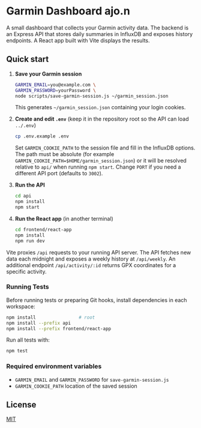 # Garmin Dashboard ajo.n

A small dashboard that collects your Garmin activity data. The backend is an Express API that stores daily summaries in InfluxDB and exposes history endpoints. A React app built with Vite displays the results.

## Quick start

1. **Save your Garmin session**

   ```bash
   GARMIN_EMAIL=you@example.com \
   GARMIN_PASSWORD=yourPassword \
   node scripts/save-garmin-session.js ~/garmin_session.json
   ```

   This generates `~/garmin_session.json` containing your login cookies.

2. **Create and edit `.env`** (keep it in the repository root so the API can load `../.env`)

   ```bash
   cp .env.example .env
   ```

   Set `GARMIN_COOKIE_PATH` to the session file and fill in the InfluxDB
   options. The path must be absolute (for example
   `GARMIN_COOKIE_PATH=$HOME/garmin_session.json`) or it will be resolved
   relative to `api/` when running `npm start`. Change `PORT` if you need a
   different API port (defaults to `3002`).

3. **Run the API**

   ```bash
   cd api
   npm install
   npm start
   ```

4. **Run the React app** (in another terminal)

   ```bash
   cd frontend/react-app
   npm install
   npm run dev
   ```

Vite proxies `/api` requests to your running API server. The API fetches new data each midnight and exposes a weekly history at `/api/weekly`.
An additional endpoint `/api/activity/:id` returns GPX coordinates for a specific activity.

### Running Tests

Before running tests or preparing Git hooks, install dependencies in each
workspace:

```bash
npm install                # root
npm install --prefix api
npm install --prefix frontend/react-app
```

Run all tests with:

```bash
npm test
```

### Required environment variables

- `GARMIN_EMAIL` and `GARMIN_PASSWORD` for `save-garmin-session.js`
- `GARMIN_COOKIE_PATH` location of the saved session

## License

[MIT](LICENSE)
